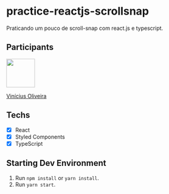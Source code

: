 # practice-reactjs-scrollsnap

Praticando um pouco de scroll-snap com react.js e typescript.

## Participants

[<img src="https://avatars.githubusercontent.com/u/52759918?v=4" width="75px;"/>](https://github.com/vinnivso)

[Vinícius Oliveira](https://github.com/vinnivso)

## Techs

- [x] React
- [x] Styled Components
- [x] TypeScript

## Starting Dev Environment

1. Run `npm install` or `yarn install`.<br />
2. Run `yarn start`.<br />
